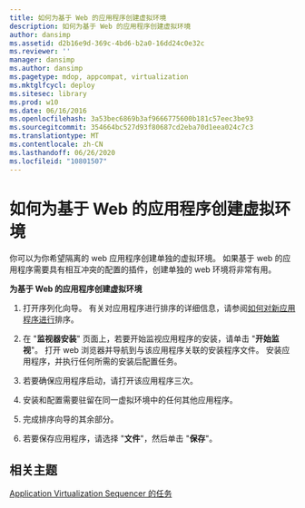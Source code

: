 ```yaml
---
title: 如何为基于 Web 的应用程序创建虚拟环境
description: 如何为基于 Web 的应用程序创建虚拟环境
author: dansimp
ms.assetid: d2b16e9d-369c-4bd6-b2a0-16dd24c0e32c
ms.reviewer: ''
manager: dansimp
ms.author: dansimp
ms.pagetype: mdop, appcompat, virtualization
ms.mktglfcycl: deploy
ms.sitesec: library
ms.prod: w10
ms.date: 06/16/2016
ms.openlocfilehash: 3a53bec6869b3af9666775600b181c57eec3be93
ms.sourcegitcommit: 354664bc527d93f80687cd2eba70d1eea024c7c3
ms.translationtype: MT
ms.contentlocale: zh-CN
ms.lasthandoff: 06/26/2020
ms.locfileid: "10801507"
---
```

# 如何为基于 Web 的应用程序创建虚拟环境


你可以为你希望隔离的 web 应用程序创建单独的虚拟环境。 如果基于 web 的应用程序需要具有相互冲突的配置的插件，创建单独的 web 环境将非常有用。

**为基于 Web 的应用程序创建虚拟环境**

1.  打开序列化向导。 有关对应用程序进行排序的详细信息，请参阅[如何对新应用程序进行](how-to-sequence-a-new-application.md)排序。

2.  在 "**监视器安装**" 页面上，若要开始监视应用程序的安装，请单击 "**开始监视**"。 打开 web 浏览器并导航到与该应用程序关联的安装程序文件。 安装应用程序，并执行任何所需的安装后配置任务。

3.  若要确保应用程序启动，请打开该应用程序三次。

4.  安装和配置需要驻留在同一虚拟环境中的任何其他应用程序。

5.  完成排序向导的其余部分。

6.  若要保存应用程序，请选择 "**文件**"，然后单击 "**保存**"。

## 相关主题


[Application Virtualization Sequencer 的任务](tasks-for-the-application-virtualization-sequencer.md)

 

 





